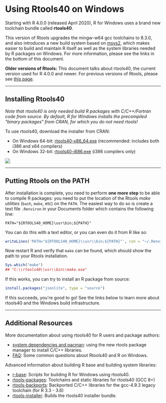 # Using Rtools40 on Windows

Starting with R 4.0.0 (released April 2020), R for Windows uses a brand new toolchain bundle called **rtools40**.

This version of Rtools upgrades the mingw-w64 gcc toolchains to 8.3.0, and also introduces a new build system based on [msys2](https://www.msys2.org/), which makes easier to build and maintain R itself as well as the system libraries needed by R packages on Windows. For more information, please see the links in the bottom of this document.

**Older versions of Rtools:** This document talks about rtools40, the current version used for R 4.0.0 and newer. For previous versions of Rtools, please see [this page](https://cran.r-project.org/bin/windows/Rtools/history.html).

---


## Installing Rtools40

_Note that rtools40 is only needed build R packages with C/C++/Fortran code from source. By default, R for Windows installs the precompiled "binary packages" from CRAN, for which you do not need rtools!_

To use rtools40, download the installer from CRAN:

 - On Windows 64-bit: [rtools40-x86_64.exe](https://cran.r-project.org/bin/windows/Rtools/rtools40-x86_64.exe) (recommended: includes both i386 and x64 compilers)
 - On Windows 32-bit: [rtools40-i686.exe](https://cran.r-project.org/bin/windows/Rtools/rtools40-i686.exe) (i386 compilers only)

![](https://user-images.githubusercontent.com/216319/79896057-25fa8000-8408-11ea-9069-d01bfbd67786.png)

---


## Putting Rtools on the PATH

After installation is complete, you need to perform __one more step__ to be able to compile R packages: you need to put the location of the Rtools _make utilities_ (`bash`, `make`, etc) on the `PATH`. The easiest way to do so is create a text file `.Renviron` in your Documents folder which contains the following line:

```
PATH="${RTOOLS40_HOME}\usr\bin;${PATH}"
```

You can do this with a text editor, or you can even do it from R like so:

```r
writeLines('PATH="${RTOOLS40_HOME}\\usr\\bin;${PATH}"', con = "~/.Renviron")
```

Now restart R and verify that `make` can be found, which should show the path to your Rtools installation.

```r
Sys.which("make")
## "C:\\rtools40\\usr\\bin\\make.exe"
```

If this works, you can try to install an R package from source:

```r
install.packages("jsonlite", type = "source")
```

If this succeeds, you're good to go! See the links below to learn more about rtools40 and the Windows build infrastructure.

---


## Additional Resources

More documentation about using rtools40 for R users and package authors:

 - [system dependencies and pacman](https://github.com/r-windows/docs/blob/master/rtools40.md#readme): using the new rtools package manager to install C/C++ libraries.
 - [FAQ](https://github.com/r-windows/docs/blob/master/faq.md#readme): Some common questions about Rtools40 and R on Windows.

Advanced information about building R base and building system libraries:

 - [r-base](https://github.com/r-windows/r-base#readme): Scripts for building R for Windows using rtools40.
 - [rtools-packages](https://github.com/r-windows/rtools-packages#readme): Toolchains and static libraries for rtools40 (GCC 8+)
 - [rtools-backports](https://github.com/r-windows/rtools-backports#readme): Backported C/C++ libraries for the gcc-4.9.3 legacy toolchain (for R 3.3 - 3.6)
 - [rtools-installer](https://github.com/r-windows/rtools-installer#readme): Builds the rtools40 installer bundle.

